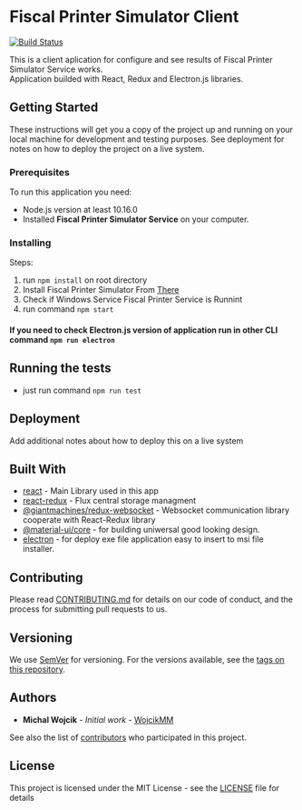 # Fiscal Printer Simulator Client
[![Build Status](https://travis-ci.org/fiscal-printer-simulator/Fiscal-Printer-Simulator-Client.svg?branch=master)](https://travis-ci.org/fiscal-printer-simulator/Fiscal-Printer-Simulator-Client)

This is a client aplication for configure and see results of Fiscal Printer Simulator Service works.  
Application builded with React, Redux and Electron.js libraries.

## Getting Started

These instructions will get you a copy of the project up and running on your local machine for development and testing purposes. See deployment for notes on how to deploy the project on a live system.

### Prerequisites

To run this application you need:
* Node.js version at least 10.16.0
* Installed __Fiscal Printer Simulator Service__ on your computer.

### Installing

Steps:
1) run ```npm install``` on root directory
2) Install Fiscal Printer Simulator From [There](www.google.pl)  
3) Check if Windows Service Fiscal Printer Service is Runnint
4) run command ```npm start```  
#### If you need to check Electron.js version of application run in other CLI command `npm run electron` 
<Here some imgs of running app>

## Running the tests
*  just run command `npm run test`

## Deployment

Add additional notes about how to deploy this on a live system

## Built With
* [react](https://github.com/facebook/react) - Main Library used in this app
* [react-redux](https://github.com/reduxjs/react-redux) - Flux central storage managment
* [@giantmachines/redux-websocket](https://github.com/giantmachines/redux-websocket) - Websocket communication library cooperate with React-Redux library
* [@material-ui/core](https://github.com/mui-org/material-ui) - for building uniwersal good looking design.
* [electron](https://github.com/electron/electron) - for deploy exe file application easy to insert to msi file installer.


## Contributing

Please read [CONTRIBUTING.md](CONTRIBUTING.md) for details on our code of conduct, and the process for submitting pull requests to us.

## Versioning

We use [SemVer](http://semver.org/) for versioning. For the versions available, see the [tags on this repository](https://github.com/fiscal-printer-simulator/Fiscal-Printer-Simulator-Client/tags). 

## Authors

* **Michal Wojcik** - *Initial work* - [WojcikMM](https://github.com/WojcikMM)

See also the list of [contributors](https://github.com/fiscal-printer-simulator/Fiscal-Printer-Simulator-Client/graphs/contributors) who participated in this project.

## License

This project is licensed under the MIT License - see the [LICENSE](LICENSE) file for details

